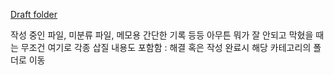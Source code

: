 [Draft folder](https://open.spotify.com/track/7wiM3Nn3JGDL0BG25K0FYG?si=b07f7c69ed8d4bed)


작성 중인 파일, 미분류 파일, 메모용 간단한 기록 등등
아무튼 뭐가 잘 안되고 막혔을 때는 무조건 여기로
각종 삽질 내용도 포함함 : 해결 혹은 작성 완료시 해당 카테고리의 폴더로 이동